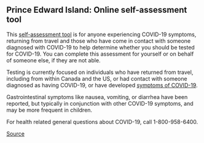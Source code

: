 ## Prince Edward Island: Online self-assessment tool

This [self-assessment tool](https://www.princeedwardisland.ca/en/service/self-assessment-covid-19) is for anyone experiencing COVID-19 symptoms, returning from travel and those who have come in contact with someone diagnosed with COVID-19 to help determine whether you should be tested for COVID-19. You can complete this assessment for yourself or on behalf of someone else, if they are not able.

Testing is currently focused on individuals who have returned from travel, including from within Canada and the US, or had contact with someone diagnosed as having COVID-19, or have developed [symptoms of COVID-19](https://www.princeedwardisland.ca/en/information/health-and-wellness/about-covid-19-coronavirus).

Gastrointestinal symptoms like nausea, vomiting, or diarrhea have been reported, but typically in conjunction with other COVID-19 symptoms, and may be more frequent in children.

For health related general questions about COVID-19, call 1-800-958-6400.

[Source](https://www.princeedwardisland.ca/en/service/self-assessment-covid-19)
